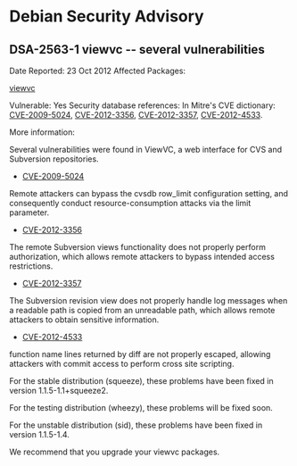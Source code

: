 
Debian Security Advisory
========================


DSA-2563-1 viewvc -- several vulnerabilities
--------------------------------------------



Date Reported:
23 Oct 2012
Affected Packages:

[viewvc](https://packages.debian.org/src:viewvc)

Vulnerable:
Yes
Security database references:
In Mitre's CVE dictionary: [CVE-2009-5024](https://security-tracker.debian.org/tracker/CVE-2009-5024), [CVE-2012-3356](https://security-tracker.debian.org/tracker/CVE-2012-3356), [CVE-2012-3357](https://security-tracker.debian.org/tracker/CVE-2012-3357), [CVE-2012-4533](https://security-tracker.debian.org/tracker/CVE-2012-4533).  

More information:

Several vulnerabilities were found in ViewVC, a web interface for CVS
and Subversion repositories.


* [CVE-2009-5024](https://security-tracker.debian.org/tracker/CVE-2009-5024)

Remote attackers can bypass the cvsdb row\_limit
configuration setting, and consequently conduct resource-consumption
attacks via the limit parameter.
* [CVE-2012-3356](https://security-tracker.debian.org/tracker/CVE-2012-3356)

The remote Subversion views functionality does not properly
perform authorization, which allows remote attackers to bypass intended
access restrictions.
* [CVE-2012-3357](https://security-tracker.debian.org/tracker/CVE-2012-3357)

The Subversion revision view does not properly handle log
messages when a readable path is copied from an unreadable path, which
allows remote attackers to obtain sensitive information.
* [CVE-2012-4533](https://security-tracker.debian.org/tracker/CVE-2012-4533)

function name lines returned by diff are not properly
escaped, allowing attackers with commit access to perform cross site
scripting.


For the stable distribution (squeeze), these problems have been fixed in
version 1.1.5-1.1+squeeze2.


For the testing distribution (wheezy), these problems will be fixed soon.


For the unstable distribution (sid), these problems have been fixed in
version 1.1.5-1.4.


We recommend that you upgrade your viewvc packages.





